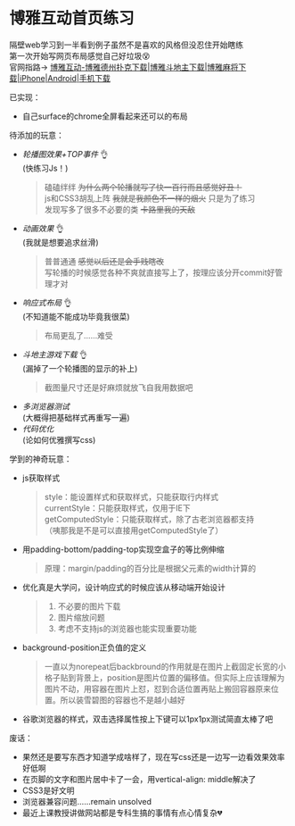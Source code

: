 
# 博雅互动首页练习

隔壁web学习到一半看到例子虽然不是喜欢的风格但没忍住开始瞎练  
第一次开始写网页布局感觉自己好垃圾:dizzy_face:  
官网指路-> [博雅互动-博雅德州扑克下载|博雅斗地主下载|博雅麻将下载|iPhone|Android|手机下载](http://www.boyaa.com/index.html)

已实现：
* 自己surface的chrome全屏看起来还可以的布局

待添加的玩意：
* _轮播图效果+TOP事件_  :ok_hand:  
 (快练习Js！)
    >磕磕绊绊 ~~为什么两个轮播就写了快一百行而且感觉好丑！~~  
    >js和CSS3胡乱上阵 ~~我就是我颜色不一样的烟火~~ 只是为了练习  
    >发现写多了很多不必要的类 ~~卡路里我的天敌~~
* _动画效果_    :ok_hand:  
 (我就是想要追求丝滑)
    >普普通通 ~~感觉以后还是会手贱瞎改~~   
    >写轮播的时候感觉各种不爽就直接写上了，按理应该分开commit好管理才对
* _响应式布局_  :ok_hand:   
 (不知道能不能成功毕竟我很菜)
    >布局更乱了……难受
* _斗地主游戏下载_  :ok_hand:  
 (漏掉了一个轮播图的显示的补上)
    >截图量尺寸还是好麻烦就放飞自我用数据吧
* _多浏览器测试_  
  (大概得把基础样式再重写一遍)
* _代码优化_  
  (论如何优雅撰写css)

学到的神奇玩意：
* js获取样式
  >style：能设置样式和获取样式，只能获取行内样式  
  >currentStyle：只能获取样式，仅用于IE下  
  >getComputedStyle：只能获取样式，除了古老浏览器都支持  
  >（咦那我是不是可以直接用getComputedStyle了）
* 用padding-bottom/padding-top实现空盒子的等比例伸缩
  >原理：margin/padding的百分比是根据父元素的width计算的
* 优化真是大学问，设计响应式的时候应该从移动端开始设计  
  >1. 不必要的图片下载
  >2. 图片缩放问题
  >3. 考虑不支持js的浏览器也能实现重要功能
* background-position正负值的定义
  >一直以为norepeat后backbround的作用就是在图片上截固定长宽的小格子贴到背景上，position是图片位置的偏移值。但实际上应该理解为图片不动，用容器在图片上怼，怼到合适位置再贴上搬回容器原来位置。所以装雪碧图的容器也不是越小越好
* 谷歌浏览器的样式，双击选择属性按上下键可以1px1px测试简直太棒了吧

废话：
* 果然还是要写东西才知道学成啥样了，现在写css还是一边写一边看效果效率好低啊
* 在页脚的文字和图片居中卡了一会，用vertical-align: middle解决了
* CSS3是好文明
* 浏览器兼容问题……remain unsolved
* 最近上课教授讲做网站都是专科生搞的事情有点心情复杂:broken_heart:
